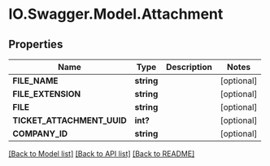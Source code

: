 # IO.Swagger.Model.Attachment
## Properties

Name | Type | Description | Notes
------------ | ------------- | ------------- | -------------
**FILE_NAME** | **string** |  | [optional] 
**FILE_EXTENSION** | **string** |  | [optional] 
**FILE** | **string** |  | [optional] 
**TICKET_ATTACHMENT_UUID** | **int?** |  | [optional] 
**COMPANY_ID** | **string** |  | [optional] 

[[Back to Model list]](../README.md#documentation-for-models) [[Back to API list]](../README.md#documentation-for-api-endpoints) [[Back to README]](../README.md)

